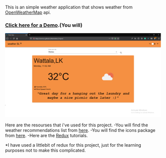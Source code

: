 This is an simple weather application that shows weather from [OpenWeatherMap](https://openweathermap.org/) api.
### [Click here for a Demo](https://nermoo.github.io/Manhatten_Project/).(You will)

![User interface](https://github.com/nermoo/Manhatten_Project/blob/master/src/images/Screenshot%20(64).png?raw=true)


Here are the resourses that i've used for this project.
-You will find the weather recommendations list from [here](https://github.com/denniskigen/react-weather.git).
-You will find the icons package from [here](https://najens.github.io/weather-icons-react/).
-Here are the [Redux](https://redux.js.org/) tutorials. 

*I have used a littlebit of redux for this project, just for the learning purposes not to make this complicated.